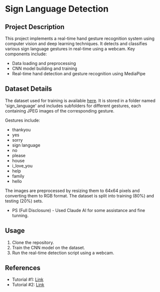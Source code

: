 # Sign Language Detection

## Project Description

This project implements a real-time hand gesture recognition system using computer vision and deep learning techniques. It detects and classifies various sign language gestures in real-time using a webcam. Key components include:

- Data loading and preprocessing
- CNN model building and training
- Real-time hand detection and gesture recognition using MediaPipe

## Dataset Details

The dataset used for training is available [here](https://www.kaggle.com/datasets/nikhilgawai/sign-language-dataset). It is stored in a folder named 'sign_language' and includes subfolders for different gestures, each containing JPEG images of the corresponding gesture.

Gestures include:
- thankyou
- yes
- sorry
- sign language
- no
- please
- house
- i_love_you
- help
- family
- hello

The images are preprocessed by resizing them to 64x64 pixels and converting them to RGB format. The dataset is split into training (80%) and testing (20%) sets.
- PS (Full Disclosure) - Used Claude AI for some assistance and fine tunning.

## Usage

1. Clone the repository.
2. Train the CNN model on the dataset.
3. Run the real-time detection script using a webcam.

## References

- Tutorial #1: [Link](https://youtu.be/pDXdlXlaCco?si=xFW1CRw9c57ahT-E)
- Tutorial #2: [Link](https://youtu.be/doDUihpj6ro?si=gu1z1x3ou5JDLoqt)

